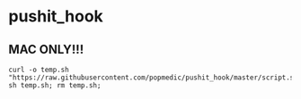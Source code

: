 # pushit_hook

## MAC ONLY!!!

```
curl -o temp.sh "https://raw.githubusercontent.com/popmedic/pushit_hook/master/script.sh"; sh temp.sh; rm temp.sh;
```